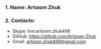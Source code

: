 ### 1. Name: Artsiom Zhuk

### 2. Сontacts:
   + Skype: live:artsiom.zhuk498
   + GitHub: https://github.com/Artsiom-Zhuk
   + Gmail: artsiom.zhuk498@gmail.com